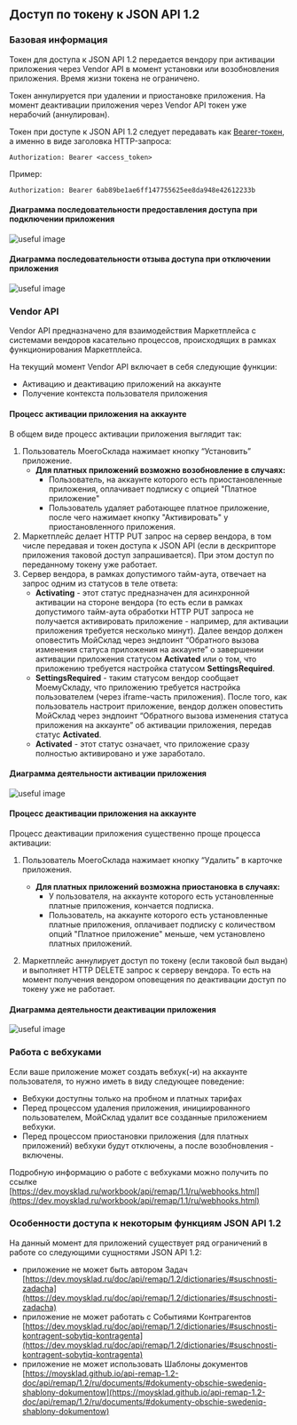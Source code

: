 ## Доступ по токену к JSON API 1.2

### Базовая информация

Токен для доступа к JSON API 1.2 передается вендору при активации приложения через Vendor API в момент установки или 
возобновления приложения. Время жизни токена не ограничено.

Токен аннулируется при удалении и приостановке приложения. На момент деактивации приложения через Vendor API токен уже 
нерабочий (аннулирован).

Токен при доступе к JSON API 1.2 следует передавать как [Bearer-токен](https://tools.ietf.org/html/rfc6750#section-2.1),
 а именно в виде заголовка HTTP-запроса:
 
 ```text
Authorization: Bearer <access_token>
 ```

Пример:

```text
Authorization: Bearer 6ab89be1ae6ff147755625ee8da948e42612233b
```

#### Диаграмма последовательности предоставления доступа при подключении приложения

![useful image](diag_install.png)

#### Диаграмма последовательности отзыва доступа при отключении приложения

![useful image](diag_uninstall.png)


### Vendor API

Vendor API предназначено для взаимодействия Маркетплейса с системами вендоров касательно процессов, происходящих в 
рамках функционирования Маркетплейса.

На текущий момент Vendor API включает в себя следующие функции:

+ Активацию и деактивацию приложений на аккаунте
+ Получение контекста пользователя приложения


#### Процесс активации приложения на аккаунте

В общем виде процесс активации приложения выглядит так:

1. Пользователь МоегоСклада нажимает кнопку “Установить” приложение.
    + **Для платных приложений возможно возобновление в случаях:** 
        + Пользователь, на аккаунте которого есть приостановленные приложения, оплачивает подписку с опцией "Платное 
        приложение"
        + Пользователь удаляет работающее платное приложение, после чего нажимает кнопку "Активировать" у 
        приостановленного приложения.
2. Маркетплейс делает HTTP PUT запрос на сервер вендора, в том числе передавая и токен доступа к JSON API (если в 
дескрипторе приложения таковой доступ запрашивается). При этом доступ по переданному токену уже работает.
3. Сервер вендора, в рамках допустимого тайм-аута, отвечает на запрос одним из статусов в теле ответа:
    + **Activating** - этот статус предназначен для асинхронной активации на стороне вендора (то есть если в рамках 
    допустимого тайм-аута обработки HTTP PUT запроса не получается активировать приложение - например, для активации 
    приложения требуется несколько минут). Далее вендор должен оповестить МойСклад через эндпоинт “Обратного вызова 
    изменения статуса приложения на аккаунте” о завершении активации приложения статусом **Activated** или о том, что 
    приложению требуется настройка статусом **SettingsRequired**.
    + **SettingsRequired** - таким статусом вендор сообщает МоемуСкладу, что приложению требуется настройка пользователем 
    (через iframe-часть приложения). После того, как пользователь настроит приложение, вендор должен оповестить 
    МойСклад через эндпоинт “Обратного вызова изменения статуса приложения на аккаунте” об активации приложения, 
    передав статус **Activated**.
    + **Activated** - этот статус означает, что приложение сразу полностью активировано и уже заработало.

#### Диаграмма деятельности активации приложения

![useful image](diag_activate.png)

#### Процесс деактивации приложения на аккаунте

Процесс деактивации приложения существенно проще процесса активации:

1. Пользователь МоегоСклада нажимает кнопку “Удалить” в карточке приложения.
    + **Для платных приложений возможна приостановка в случаях:** 
        + У пользователя, на аккаунте которого есть установленные платные приложения, кончается подписка.
        + Пользователь, на аккаунте которого есть установленные платные приложения, оплачивает подписку с количеством 
        опций "Платное приложение" меньше, чем установлено платных приложений.        

2. Маркетплейс аннулирует доступ по токену (если таковой был выдан) и выполняет HTTP DELETE запрос к серверу вендора. 
То есть на момент получения вендором оповещения по деактивации доступ по токену уже не работает.

#### Диаграмма деятельности деактивации приложения

![useful image](diag_deactivate.png)
 
### Работа с вебхуками

Если ваше приложение может создать вебхук(-и) на аккаунте пользователя, то нужно иметь в виду следующее поведение:

* Вебхуки доступны только на пробном и платных тарифах
* Перед процессом удаления приложения, инициированного пользователем, МойСклад удалит все созданные приложением вебхуки.
* Перед процессом приостановки приложения (для платных приложений) вебхуки будут отключены, а после возобновления - 
включены.

Подробную информацию о работе с вебхуками можно получить по ссылке
[https://dev.moysklad.ru/workbook/api/remap/1.1/ru/webhooks.html](https://dev.moysklad.ru/workbook/api/remap/1.1/ru/webhooks.html) 

### Особенности доступа к некоторым функциям JSON API 1.2

На данный момент для приложений существует ряд ограничений в работе со следующими сущностями JSON API 1.2:

+ приложение не может быть автором Задач [https://dev.moysklad.ru/doc/api/remap/1.2/dictionaries/#suschnosti-zadacha](https://dev.moysklad.ru/doc/api/remap/1.2/dictionaries/#suschnosti-zadacha)
+ приложение не может работать с Событиями Контрагентов [https://dev.moysklad.ru/doc/api/remap/1.2/dictionaries/#suschnosti-kontragent-sobytiq-kontragenta](https://dev.moysklad.ru/doc/api/remap/1.2/dictionaries/#suschnosti-kontragent-sobytiq-kontragenta)
+ приложение не может использовать Шаблоны документов [https://moysklad.github.io/api-remap-1.2-doc/api/remap/1.2/ru/documents/#dokumenty-obschie-swedeniq-shablony-dokumentow](https://moysklad.github.io/api-remap-1.2-doc/api/remap/1.2/ru/documents/#dokumenty-obschie-swedeniq-shablony-dokumentow)
